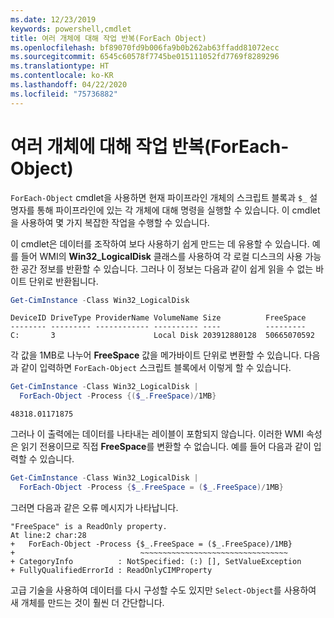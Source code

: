 ```yaml
---
ms.date: 12/23/2019
keywords: powershell,cmdlet
title: 여러 개체에 대해 작업 반복(ForEach Object)
ms.openlocfilehash: bf89070fd9b006fa9b0b262ab63ffadd81072ecc
ms.sourcegitcommit: 6545c60578f7745be015111052fd7769f8289296
ms.translationtype: HT
ms.contentlocale: ko-KR
ms.lasthandoff: 04/22/2020
ms.locfileid: "75736882"
---
```

# <a name="repeating-a-task-for-multiple-objects-foreach-object"></a>여러 개체에 대해 작업 반복(ForEach-Object)

`ForEach-Object` cmdlet을 사용하면 현재 파이프라인 개체의 스크립트 블록과 `$_` 설명자를 통해 파이프라인에 있는 각 개체에 대해 명령을 실행할 수 있습니다. 이 cmdlet을 사용하여 몇 가지 복잡한 작업을 수행할 수 있습니다.

이 cmdlet은 데이터를 조작하여 보다 사용하기 쉽게 만드는 데 유용할 수 있습니다. 예를 들어 WMI의 **Win32_LogicalDisk** 클래스를 사용하여 각 로컬 디스크의 사용 가능한 공간 정보를 반환할 수 있습니다. 그러나 이 정보는 다음과 같이 쉽게 읽을 수 없는 바이트 단위로 반환됩니다.

```powershell
Get-CimInstance -Class Win32_LogicalDisk
```

```Output
DeviceID DriveType ProviderName VolumeName Size          FreeSpace
-------- --------- ------------ ---------- ----          ---------
C:       3                      Local Disk 203912880128  50665070592
```

각 값을 1MB로 나누어 **FreeSpace** 값을 메가바이트 단위로 변환할 수 있습니다. 다음과 같이 입력하면 `ForEach-Object` 스크립트 블록에서 이렇게 할 수 있습니다.

```powershell
Get-CimInstance -Class Win32_LogicalDisk |
  ForEach-Object -Process {($_.FreeSpace)/1MB}
```

```Output
48318.01171875
```

그러나 이 출력에는 데이터를 나타내는 레이블이 포함되지 않습니다. 이러한 WMI 속성은 읽기 전용이므로 직접 **FreeSpace**를 변환할 수 없습니다. 예를 들어 다음과 같이 입력할 수 있습니다.

```powershell
Get-CimInstance -Class Win32_LogicalDisk |
  ForEach-Object -Process {$_.FreeSpace = ($_.FreeSpace)/1MB}
```

그러면 다음과 같은 오류 메시지가 나타납니다.

```Output
"FreeSpace" is a ReadOnly property.
At line:2 char:28
+   ForEach-Object -Process {$_.FreeSpace = ($_.FreeSpace)/1MB}
+                            ~~~~~~~~~~~~~~~~~~~~~~~~~~~~~~~~~
+ CategoryInfo          : NotSpecified: (:) [], SetValueException
+ FullyQualifiedErrorId : ReadOnlyCIMProperty
```

고급 기술을 사용하여 데이터를 다시 구성할 수도 있지만 `Select-Object`를 사용하여 새 개체를 만드는 것이 훨씬 더 간단합니다.
